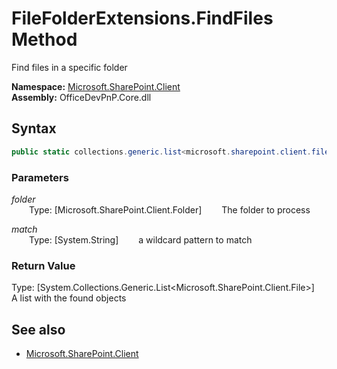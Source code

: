 # FileFolderExtensions.FindFiles Method  
Find files in a specific folder  

**Namespace:** [Microsoft.SharePoint.Client](Microsoft.SharePoint.Client.md)  
**Assembly:** OfficeDevPnP.Core.dll  
## Syntax
```C#
public static collections.generic.list<microsoft.sharepoint.client.file> FindFiles(Folder folder,String match)
```
### Parameters
*folder*  
&emsp;&emsp;Type: [Microsoft.SharePoint.Client.Folder] 
&emsp;&emsp;The folder to process  
  
*match*  
&emsp;&emsp;Type: [System.String] 
&emsp;&emsp;a wildcard pattern to match  
  
### Return Value
Type: [System.Collections.Generic.List<Microsoft.SharePoint.Client.File>]  
A list with the found  objects

## See also
- [Microsoft.SharePoint.Client](Microsoft.SharePoint.Client.md)
